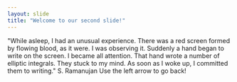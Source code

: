 ```yaml
---
layout: slide
title: "Welcome to our second slide!"
---
```

"While asleep, I had an unusual experience. There was a red screen formed by flowing blood, as it were. I was observing it. Suddenly a hand began to write on the screen. I became all attention. That hand wrote a number of elliptic integrals. They stuck to my mind. As soon as I woke up, I committed them to writing." S. Ramanujan
Use the left arrow to go back!
